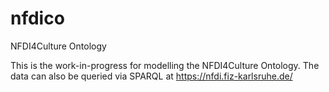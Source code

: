 # nfdico

NFDI4Culture Ontology

This is the work-in-progress for modelling the NFDI4Culture Ontology. The data can also be queried via SPARQL at https://nfdi.fiz-karlsruhe.de/
